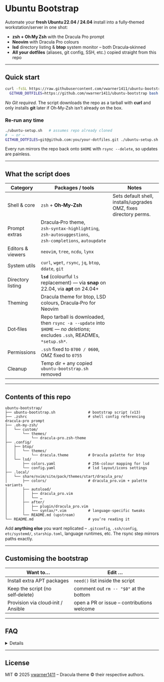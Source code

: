 # Ubuntu Bootstrap

Automate your **fresh Ubuntu 22.04 / 24.04** install into a fully‑themed workstation/server in one shot:

* **zsh + Oh My Zsh** with the Dracula Pro prompt
* **Neovim** with Dracula Pro colours
* **lsd** directory listing & **btop** system monitor – both Dracula‑skinned
* **All your dotfiles** (aliases, git config, SSH, etc.) copied straight from this repo

---

## Quick start

```bash
curl -fsSL https://raw.githubusercontent.com/vwarner1411/ubuntu-bootstrap/main/ubuntu-setup.sh | \
  GITHUB_DOTFILES=https://github.com/vwarner1411/ubuntu-bootstrap bash
```

*No Git required.* The script downloads the repo as a tarball with **curl** and only installs **git** later if Oh‑My‑Zsh isn’t already on the box.

### Re‑run any time

```bash
./ubuntu-setup.sh   # assumes repo already cloned
#  – or –
GITHUB_DOTFILES=git@github.com:you/your-dotfiles.git ./ubuntu-setup.sh
```

Every run mirrors the repo back onto `$HOME` with `rsync --delete`, so updates are painless.

---

## What the script does

| Category | Packages / tools | Notes |
|----------|------------------|-------|
| Shell & core | `zsh` + **Oh‑My‑Zsh** | Sets default shell, installs/upgrades OMZ, fixes directory perms. |
| Prompt extras | Dracula‑Pro theme, `zsh‑syntax‑highlighting`, `zsh‑autosuggestions`, `zsh‑completions`, `autoupdate` |
| Editors & viewers | `neovim`, `tree`, `ncdu`, `lynx` |
| System utils | `curl`, `wget`, `rsync`, `jq`, `btop`, `ddate`, `git` |
| Directory listing | **`lsd`** (colourful `ls` replacement) — via **snap** on 22.04, via **apt** on 24.04+ |
| Theming | Dracula theme for btop, LSD colours, Dracula‑Pro for Neovim |
| Dot‑files | Repo tarball is downloaded, then `rsync -a --update` into `$HOME` — *no deletions*; excludes `.ssh`, READMEs, `*setup.sh*`. |
| Permissions | `.ssh` fixed to `0700 / 0600`, OMZ fixed to `0755` |
| Cleanup | Temp dir + any copied `ubuntu-bootstrap.sh` removed |

---

## Contents of this repo

```
ubuntu-bootstrap/
├── ubuntu-bootstrap.sh               # bootstrap script (v13)
├── .zshrc                            # shell config referencing dracula‑pro prompt
├── .oh-my-zsh/
│   └── custom/
│       └── themes/
│           └── dracula-pro.zsh-theme
├── .config/
│   ├── btop/
│   │   └── themes/
│   │       └── dracula.theme         # Dracula palette for btop
│   └── lsd/
│       ├── colors.yaml               # 256‑colour mapping for lsd
│       └── config.yaml               # lsd layout/icons settings
├── .local/
│   └── share/nvim/site/pack/themes/start/dracula_pro/
│       ├── colors/                   # dracula_pro.vim + palette variants
│       ├── autoload/
│       │   ├── dracula_pro.vim
│       │   └── …
│       ├── after/
│       │   ├── plugin/dracula_pro.vim
│       │   └── syntax/*.vim          # language‑specific tweaks
│       └── README.md (upstream)
└── README.md                         # you’re reading it
```

Add **anything else** you want replicated – `.gitconfig`, `.ssh/config`, `etc/systemd/`, `starship.toml`, language runtimes, etc.  The rsync step mirrors paths exactly.

---

## Customising the bootstrap

| Want to…                           | Edit …                                     |
| ---------------------------------- | ------------------------------------------ |
| Install extra APT packages         | `need()` list inside the script            |
| Keep the script (no self‑delete)   | comment out `rm -- "$0"` at the bottom     |
| Provision via cloud‑init / Ansible | open a PR or issue – contributions welcome |

---

## FAQ

<details>

It’s tested on Ubuntu 22.04 & 24.04. Most derivatives should work if package names match.

</details>

---

## License

MIT © 2025 [vwarner1411](https://github.com/vwarner1411) – Dracula theme © their respective authors.
